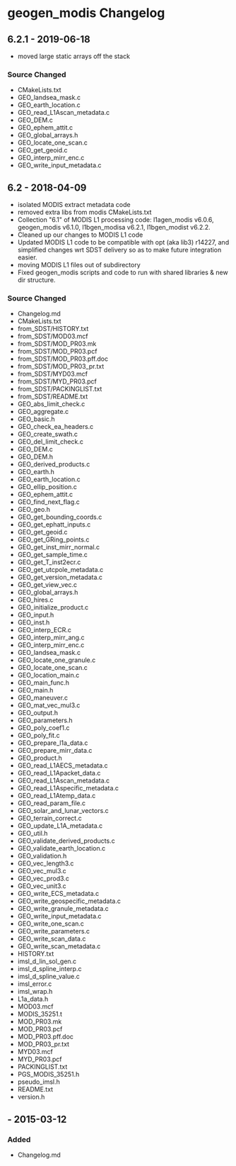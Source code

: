 
# geogen_modis Changelog

## 6.2.1 - 2019-06-18

 - moved large static arrays off the stack

### Source Changed

 * CMakeLists.txt
 * GEO_landsea_mask.c
 * GEO_earth_location.c
 * GEO_read_L1Ascan_metadata.c
 * GEO_DEM.c
 * GEO_ephem_attit.c
 * GEO_global_arrays.h
 * GEO_locate_one_scan.c
 * GEO_get_geoid.c
 * GEO_interp_mirr_enc.c
 * GEO_write_input_metadata.c

## 6.2 - 2018-04-09

 - isolated MODIS extract metadata code
 - removed extra libs from modis CMakeLists.txt
 - Collection "6.1" of MODIS L1 processing code: l1agen_modis v6.0.6, geogen_modis v6.1.0, l1bgen_modisa v6.2.1, l1bgen_modist v6.2.2.
 - Cleaned up our changes to MODIS L1 code
 - Updated MODIS L1 code to be compatible with opt (aka lib3) r14227, and simplified changes wrt SDST delivery so as to make future integration easier.
 - moving MODIS L1 files out of subdirectory
 - Fixed geogen_modis scripts and code to run with shared libraries & new dir structure.

### Source Changed

  * Changelog.md
  * CMakeLists.txt
  * from_SDST/HISTORY.txt
  * from_SDST/MOD03.mcf
  * from_SDST/MOD_PR03.mk
  * from_SDST/MOD_PR03.pcf
  * from_SDST/MOD_PR03.pff.doc
  * from_SDST/MOD_PR03_pr.txt
  * from_SDST/MYD03.mcf
  * from_SDST/MYD_PR03.pcf
  * from_SDST/PACKINGLIST.txt
  * from_SDST/README.txt
  * GEO_abs_limit_check.c
  * GEO_aggregate.c
  * GEO_basic.h
  * GEO_check_ea_headers.c
  * GEO_create_swath.c
  * GEO_del_limit_check.c
  * GEO_DEM.c
  * GEO_DEM.h
  * GEO_derived_products.c
  * GEO_earth.h
  * GEO_earth_location.c
  * GEO_ellip_position.c
  * GEO_ephem_attit.c
  * GEO_find_next_flag.c
  * GEO_geo.h
  * GEO_get_bounding_coords.c
  * GEO_get_ephatt_inputs.c
  * GEO_get_geoid.c
  * GEO_get_GRing_points.c
  * GEO_get_inst_mirr_normal.c
  * GEO_get_sample_time.c
  * GEO_get_T_inst2ecr.c
  * GEO_get_utcpole_metadata.c
  * GEO_get_version_metadata.c
  * GEO_get_view_vec.c
  * GEO_global_arrays.h
  * GEO_hires.c
  * GEO_initialize_product.c
  * GEO_input.h
  * GEO_inst.h
  * GEO_interp_ECR.c
  * GEO_interp_mirr_ang.c
  * GEO_interp_mirr_enc.c
  * GEO_landsea_mask.c
  * GEO_locate_one_granule.c
  * GEO_locate_one_scan.c
  * GEO_location_main.c
  * GEO_main_func.h
  * GEO_main.h
  * GEO_maneuver.c
  * GEO_mat_vec_mul3.c
  * GEO_output.h
  * GEO_parameters.h
  * GEO_poly_coef1.c
  * GEO_poly_fit.c
  * GEO_prepare_l1a_data.c
  * GEO_prepare_mirr_data.c
  * GEO_product.h
  * GEO_read_L1AECS_metadata.c
  * GEO_read_L1Apacket_data.c
  * GEO_read_L1Ascan_metadata.c
  * GEO_read_L1Aspecific_metadata.c
  * GEO_read_L1Atemp_data.c
  * GEO_read_param_file.c
  * GEO_solar_and_lunar_vectors.c
  * GEO_terrain_correct.c
  * GEO_update_L1A_metadata.c
  * GEO_util.h
  * GEO_validate_derived_products.c
  * GEO_validate_earth_location.c
  * GEO_validation.h
  * GEO_vec_length3.c
  * GEO_vec_mul3.c
  * GEO_vec_prod3.c
  * GEO_vec_unit3.c
  * GEO_write_ECS_metadata.c
  * GEO_write_geospecific_metadata.c
  * GEO_write_granule_metadata.c
  * GEO_write_input_metadata.c
  * GEO_write_one_scan.c
  * GEO_write_parameters.c
  * GEO_write_scan_data.c
  * GEO_write_scan_metadata.c
  * HISTORY.txt
  * imsl_d_lin_sol_gen.c
  * imsl_d_spline_interp.c
  * imsl_d_spline_value.c
  * imsl_error.c
  * imsl_wrap.h
  * L1a_data.h
  * MOD03.mcf
  * MODIS_35251.t
  * MOD_PR03.mk
  * MOD_PR03.pcf
  * MOD_PR03.pff.doc
  * MOD_PR03_pr.txt
  * MYD03.mcf
  * MYD_PR03.pcf
  * PACKINGLIST.txt
  * PGS_MODIS_35251.h
  * pseudo_imsl.h
  * README.txt
  * version.h

## <VERSION> - 2015-03-12
### Added
  * Changelog.md
